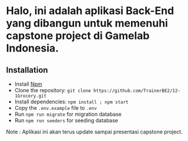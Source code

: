 <h1>Halo, ini adalah aplikasi Back-End yang dibangun untuk memenuhi capstone project di Gamelab Indonesia.<br>

## Installation

* Install [Npm](https://nodejs.org/en/download)
* Clone the repository: `git clone https://github.com/TrainerBE2/12-1Grocery.git`
* Install dependencies: `npm install ; npm start`
* Copy the `.env.example` file to `.env`
* Run `npm run migrate` for migration database
* Run `npm run seeders` for seeding database

Note : Aplikasi ini akan terus update sampai presentasi capstone project.
</h1>